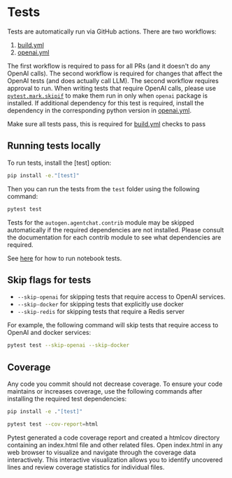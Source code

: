 # Tests

Tests are automatically run via GitHub actions. There are two workflows:

1. [build.yml](https://github.com/superdapp/superdappstudio/blob/0.2/.github/workflows/build.yml)
1. [openai.yml](https://github.com/superdapp/superdappstudio/blob/0.2/.github/workflows/openai.yml)

The first workflow is required to pass for all PRs (and it doesn't do any OpenAI calls). The second workflow is required for changes that affect the OpenAI tests (and does actually call LLM). The second workflow requires approval to run. When writing tests that require OpenAI calls, please use [`pytest.mark.skipif`](https://github.com/superdapp/superdappstudio/blob/b1adac515931bf236ac59224269eeec683a162ba/test/oai/test_client.py#L19) to make them run in only when `openai` package is installed. If additional dependency for this test is required, install the dependency in the corresponding python version in [openai.yml](https://github.com/superdapp/superdappstudio/blob/0.2/.github/workflows/openai.yml).

Make sure all tests pass, this is required for [build.yml](https://github.com/superdapp/superdappstudio/blob/0.2/.github/workflows/build.yml) checks to pass

## Running tests locally

To run tests, install the [test] option:

```bash
pip install -e."[test]"
```

Then you can run the tests from the `test` folder using the following command:

```bash
pytest test
```

Tests for the `autogen.agentchat.contrib` module may be skipped automatically if the
required dependencies are not installed. Please consult the documentation for
each contrib module to see what dependencies are required.

See [here](https://github.com/superdapp/superdappstudio/blob/0.2/notebook/contributing.md#testing) for how to run notebook tests.

## Skip flags for tests

- `--skip-openai` for skipping tests that require access to OpenAI services.
- `--skip-docker` for skipping tests that explicitly use docker
- `--skip-redis` for skipping tests that require a Redis server

For example, the following command will skip tests that require access to
OpenAI and docker services:

```bash
pytest test --skip-openai --skip-docker
```

## Coverage

Any code you commit should not decrease coverage. To ensure your code maintains or increases coverage, use the following commands after installing the required test dependencies:

```bash
pip install -e ."[test]"

pytest test --cov-report=html
```

Pytest generated a code coverage report and created a htmlcov directory containing an index.html file and other related files. Open index.html in any web browser to visualize and navigate through the coverage data interactively. This interactive visualization allows you to identify uncovered lines and review coverage statistics for individual files.

